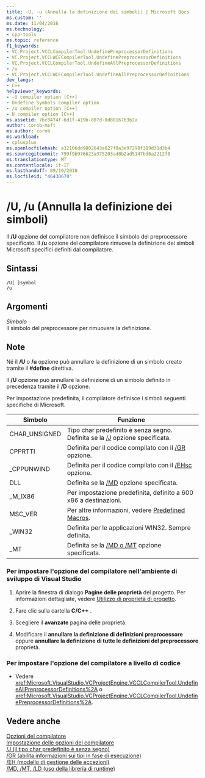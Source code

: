 ```yaml
---
title: -U, -u (Annulla la definizione dei simboli) | Microsoft Docs
ms.custom: ''
ms.date: 11/04/2016
ms.technology:
- cpp-tools
ms.topic: reference
f1_keywords:
- VC.Project.VCCLCompilerTool.UndefinePreprocessorDefinitions
- VC.Project.VCCLWCECompilerTool.UndefinePreprocessorDefinitions
- VC.Project.VCCLCompilerTool.UndefineAllPreprocessorDefinitions
- /u
- VC.Project.VCCLWCECompilerTool.UndefineAllPreprocessorDefinitions
dev_langs:
- C++
helpviewer_keywords:
- -U compiler option [C++]
- Undefine Symbols compiler option
- /U compiler option [C++]
- U compiler option [C++]
ms.assetid: 7bc0474f-6d1f-419b-807d-0d8816763b2a
author: corob-msft
ms.author: corob
ms.workload:
- cplusplus
ms.openlocfilehash: a32106dd9802643a827f8a3e97298f389d31d3b4
ms.sourcegitcommit: 799f9b976623a375203ad8b2ad5147bd6a2212f0
ms.translationtype: MT
ms.contentlocale: it-IT
ms.lasthandoff: 09/19/2018
ms.locfileid: "46430670"
---
```

# <a name="u-u-undefine-symbols"></a>/U, /u (Annulla la definizione dei simboli)

Il **/U** opzione del compilatore non definisce il simbolo del preprocessore specificato. Il **/u** opzione del compilatore rimuove la definizione dei simboli Microsoft specifici definiti dal compilatore.

## <a name="syntax"></a>Sintassi

```
/U[ ]symbol
/u
```

## <a name="arguments"></a>Argomenti

*Simbolo*<br/>
Il simbolo del preprocessore per rimuovere la definizione.

## <a name="remarks"></a>Note

Né il **/U** o **/u** opzione può annullare la definizione di un simbolo creato tramite il **#define** direttiva.

Il **/U** opzione può annullare la definizione di un simbolo definito in precedenza tramite il **/D** opzione.

Per impostazione predefinita, il compilatore definisce i simboli seguenti specifiche di Microsoft.

|Simbolo|Funzione|
|------------|--------------|
|CHAR_UNSIGNED|Tipo char predefinito è senza segno. Definita se la [/J](../../build/reference/j-default-char-type-is-unsigned.md) opzione specificata.|
|CPPRTTI|Definita per il codice compilato con il [/GR](../../build/reference/gr-enable-run-time-type-information.md) opzione.|
|_CPPUNWIND|Definita per il codice compilato con il [/EHsc](../../build/reference/eh-exception-handling-model.md) opzione.|
|DLL|Definita se la [/MD](../../build/reference/md-mt-ld-use-run-time-library.md) opzione specificata.|
|_M_IX86|Per impostazione predefinita, definito a 600 x86 a destinazioni.|
|MSC_VER|Per altre informazioni, vedere [Predefined Macros](../../preprocessor/predefined-macros.md).|
|_WIN32|Definita per le applicazioni WIN32. Sempre definita.|
|_MT|Definita se la [/MD o /MT](../../build/reference/md-mt-ld-use-run-time-library.md) opzione specificata.|

### <a name="to-set-this-compiler-option-in-the-visual-studio-development-environment"></a>Per impostare l'opzione del compilatore nell'ambiente di sviluppo di Visual Studio

1. Aprire la finestra di dialogo **Pagine delle proprietà** del progetto. Per informazioni dettagliate, vedere [Utilizzo di proprietà di progetto](../../ide/working-with-project-properties.md).

1. Fare clic sulla cartella **C/C++** .

1. Scegliere il **avanzate** pagina delle proprietà.

1. Modificare il **annullare la definizione di definizioni preprocessore** oppure **annullare la definizione di tutte le definizioni del preprocessore** proprietà.

### <a name="to-set-this-compiler-option-programmatically"></a>Per impostare l'opzione del compilatore a livello di codice

- Vedere <xref:Microsoft.VisualStudio.VCProjectEngine.VCCLCompilerTool.UndefineAllPreprocessorDefinitions%2A> o <xref:Microsoft.VisualStudio.VCProjectEngine.VCCLCompilerTool.UndefinePreprocessorDefinitions%2A>.

## <a name="see-also"></a>Vedere anche

[Opzioni del compilatore](../../build/reference/compiler-options.md)<br/>
[Impostazione delle opzioni del compilatore](../../build/reference/setting-compiler-options.md)<br/>
[/J (il tipo char predefinito è senza segno)](../../build/reference/j-default-char-type-is-unsigned.md)<br/>
[/GR (abilita informazioni sui tipi in fase di esecuzione)](../../build/reference/gr-enable-run-time-type-information.md)<br/>
[/EH (modello di gestione delle eccezioni)](../../build/reference/eh-exception-handling-model.md)<br/>
[/MD, /MT, /LD (uso della libreria di runtime)](../../build/reference/md-mt-ld-use-run-time-library.md)